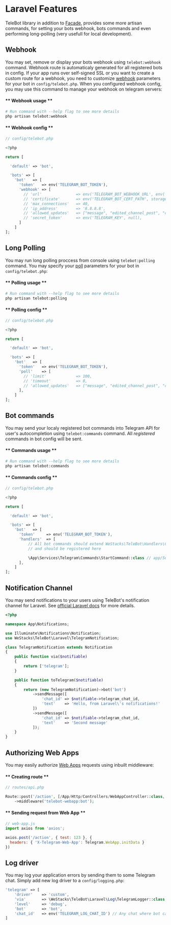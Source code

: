 # Laravel Features

TeleBot library in addition to [Facade](configuration.md#laravel), provides some more artisan commands, for setting your bots webhook, bots commands and even performing long-polling (very usefull for local development).

## Webhook

You may set, remove or display your bots webhook using `telebot:webhook` command. Webhook route is automaticaly generated for all registered bots in config. If your app runs over self-signed SSL or you want to create a custom route for a webhook, you need to customize [webhook](https://core.telegram.org/bots/api#setwebhook) parameters for your bot in `config/telebot.php`. When you configured webhook config, you may use this command to manage your webhook on telegram servers:

<!-- tabs:start -->

#### ** Webhook usage **

```bash
# Run command with --help flag to see more details
php artisan telebot:webhook
```

#### ** Webhook config **

```php
// config/telebot.php

<?php

return [

  'default' => 'bot',

  'bots' => [
    'bot'   => [
      'token'   => env('TELEGRAM_BOT_TOKEN'),
      'webhook' => [
        // 'url'               => env('TELEGRAM_BOT_WEBHOOK_URL', env('APP_URL').'/telebot/webhook/bot/'.env('TELEGRAM_BOT_TOKEN')),
        // 'certificate'       => env('TELEGRAM_BOT_CERT_PATH', storage_path('app/ssl/public.pem')),
        // 'max_connections'   => 40,
        // 'ip_address'        => '8.8.8.8',
        // 'allowed_updates'   => ["message", "edited_channel_post", "callback_query"],
        // 'secret_token'      => env('TELEGRAM_KEY', null),
      ]
    ]
];
```
<!-- tabs:end -->

## Long Polling

You may run long polling proccess from console using `telebot:polling` command. You may specify your [poll](https://core.telegram.org/bots/api#getupdates) parameters for your bot in `config/telebot.php`:

<!-- tabs:start -->

#### ** Polling usage **

```bash
# Run command with --help flag to see more details
php artisan telebot:polling
```

#### ** Polling config **

```php
// config/telebot.php

<?php

return [

  'default' => 'bot',

  'bots' => [
    'bot'   => [
      'token'   => env('TELEGRAM_BOT_TOKEN'),
      'poll'    => [
        // 'limit'             => 100,
        // 'timeout'           => 0,
        // 'allowed_updates'   => ["message", "edited_channel_post", "callback_query"]
      ],
    ]
];
```
<!-- tabs:end -->


## Bot commands

You may send your localy registered bot commands into Telegram API for user's autocompletion using `telebot:commands` command. All *registered* commands in bot config will be sent.

<!-- tabs:start -->

#### ** Commands usage **

```bash
# Run command with --help flag to see more details
php artisan telebot:commands
```

#### ** Commands config **

```php
// config/telebot.php

<?php

return [

  'default' => 'bot',

  'bots' => [
    'bot'   => [
      'token'     => env('TELEGRAM_BOT_TOKEN'),
      'handlers'  => [
          // All bot commands should extend WeStacks\TeleBot\Handlers\CommandHandler class
          // and should be registered here

          \App\Services\Telegram\Commands\StartCommand::class // app/Services/Telegram/Commands/StartCommand.php
      ],
    ]
];
```
<!-- tabs:end -->

## Notification Channel

You may send notifications to your users using TeleBot's notification channel for Laravel. See [official Laravel docs](https://laravel.com/docs/notifications) for more details.

```php
<?php

namespace App\Notifications;

use Illuminate\Notifications\Notification;
use WeStacks\TeleBot\Laravel\TelegramNotification;

class TelegramNotification extends Notification
{
    public function via($notifiable)
    {
        return ['telegram'];
    }

    public function toTelegram($notifiable)
    {
        return (new TelegramNotification)->bot('bot')
            ->sendMessage([
                'chat_id' => $notifiable->telegram_chat_id,
                'text'    => 'Hello, from Laravel\'s notifications!'
            ])
            ->sendMessage([
                'chat_id' => $notifiable->telegram_chat_id,
                'text'    => 'Second message'
            ]);
    }
}
```

## Authorizing Web Apps

You may easily authorize [Web Apps](https://core.telegram.org/bots/webapps) requests using inbuilt middleware:

<!-- tabs:start -->

#### ** Creating route **

```php
// routes/api.php

Route::post('/action', [/App/Http/Controllers/WebAppController::class, 'action'])
    ->middleware('telebot-webapp:bot');
```

#### ** Sending request from Web App **

```js
// web-app.js
import axios from 'axios';

axios.post('/action', { test: 123 }, {
  headers: { 'X-Telegram-Web-App': Telegram.WebApp.initData }
})

```
<!-- tabs:end -->

## Log driver

You may log your application errors by sending them to some Telegram chat. Simply add new log driver to a `config/logging.php`:

```php
'telegram' => [
    'driver'    => 'custom',
    'via'       => \WeStacks\TeleBot\Laravel\Log\TelegramLogger::class,
    'level'     => 'debug',
    'bot'       => 'bot',
    'chat_id'   => env('TELEGRAM_LOG_CHAT_ID') // Any chat where bot can write messages.
]
```
